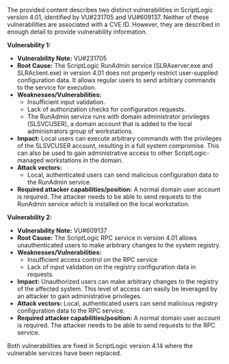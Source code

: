 The provided content describes two distinct vulnerabilities in ScriptLogic version 4.01, identified by VU#231705 and VU#609137. Neither of these vulnerabilities are associated with a CVE ID. However, they are described in enough detail to provide vulnerability information.

**Vulnerability 1:**

*   **Vulnerability Note:** VU#231705
*   **Root Cause:** The ScriptLogic RunAdmin service (SLRAserver.exe and SLRAclient.exe) in version 4.01 does not properly restrict user-supplied configuration data. It allows regular users to send arbitrary commands to the service for execution.
*   **Weaknesses/Vulnerabilities:**
    *   Insufficient input validation.
    *   Lack of authorization checks for configuration requests.
    *   The RunAdmin service runs with domain administrator privileges (SLSVCUSER), a domain account that is added to the local administrators group of workstations.
*   **Impact:** Local users can execute arbitrary commands with the privileges of the SLSVCUSER account, resulting in a full system compromise. This can also be used to gain administrative access to other ScriptLogic-managed workstations in the domain.
*  **Attack vectors:**
    *   Local, authenticated users can send malicious configuration data to the RunAdmin service.
*   **Required attacker capabilities/position:** A normal domain user account is required. The attacker needs to be able to send requests to the RunAdmin service which is installed on the local workstation.

**Vulnerability 2:**

*   **Vulnerability Note:** VU#609137
*   **Root Cause:** The ScriptLogic RPC service in version 4.01 allows unauthenticated users to make arbitrary changes to the system registry.
*   **Weaknesses/Vulnerabilities:**
    *   Insufficient access control on the RPC service
    *   Lack of input validation on the registry configuration data in requests.
*   **Impact:** Unauthorized users can make arbitrary changes to the registry of the affected system. This level of access can easily be leveraged by an attacker to gain administrative privileges.
*   **Attack vectors:** Local, authenticated users can send malicious registry configuration data to the RPC service.
*   **Required attacker capabilities/position:**  A normal domain user account is required. The attacker needs to be able to send requests to the RPC service.

Both vulnerabilities are fixed in ScriptLogic version 4.14 where the vulnerable services have been replaced.